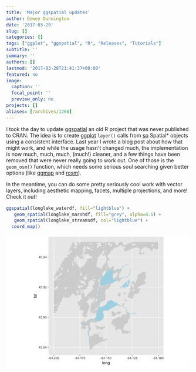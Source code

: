 ```yaml
---
title: 'Major ggspatial updates'
author: Dewey Dunnington
date: '2017-03-29'
slug: []
categories: []
tags: ["ggplot", "ggspatial", "R", "Releases", "Tutorials"]
subtitle: ''
summary: ''
authors: []
lastmod: '2017-03-28T21:41:37+00:00'
featured: no
image:
  caption: ''
  focal_point: ''
  preview_only: no
projects: []
aliases: [/archives/1260]
---
```



I took the day to update [ggspatial](https://github.com/paleolimbot/ggspatial) an old R project that was never published to CRAN. The idea is to create [ggplot](https://github.com/tidyverse/ggplot2) `layer()` calls from [sp](https://github.com/edzer/sp) Spatial* objects using a consistent interface. Last year I wrote a blog post about how that might work, and while the usage hasn't changed much, the implementation is now much, much, much, (much!) cleaner, and a few things have been removed that were never really going to work out. One of those is the `geom_osm()` function, which needs some serious soul searching given better options (like [ggmap](https://github.com/dkahle/ggmap) and [rosm](https://github.com/paleolimbot/ggspatial)).

In the meantime, you can do some pretty seriously cool work with vector layers, including aesthetic mapping, facets, multiple projections, and more! Check it out!

``` r
ggspatial(longlake_waterdf, fill="lightblue") +
   geom_spatial(longlake_marshdf, fill="grey", alpha=0.5) +
   geom_spatial(longlake_streamsdf, col="lightblue") +
  coord_map()
```

![](unnamed-chunk-7-1.png)

